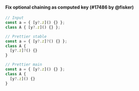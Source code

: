 #### Fix optional chaining as computed key (#17486 by @fisker)

<!-- prettier-ignore -->
```jsx
// Input
const a = { [y?.z]() {} };
class A { [y?.z]() {} };

// Prettier stable
const a = { [y?.z]?() {} };
class A {
  [y?.z]?() {}
}

// Prettier main
const a = { [y?.z]() {} };
class A {
  [y?.z]() {}
}
```
